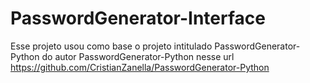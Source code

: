 # PasswordGenerator-Interface

Esse projeto usou como base o projeto intitulado PasswordGenerator-Python do autor PasswordGenerator-Python nesse url https://github.com/CristianZanella/PasswordGenerator-Python